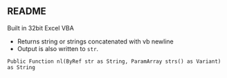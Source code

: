 README
----------

Built in 32bit Excel VBA

  - Returns string or strings concatenated with vb newline
  - Output is also written to ```str```.

```VBA
Public Function nl(ByRef str as String, ParamArray strs() as Variant) as String
```
